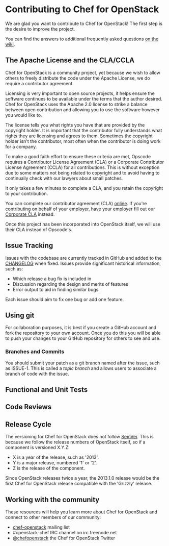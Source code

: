 # Contributing to Chef for OpenStack

We are glad you want to contribute to Chef for OpenStack! The first step is the desire to improve the project.

You can find the answers to additional frequently asked questions [on the wiki](http://wiki.opscode.com/display/chef/How+to+Contribute).

## The Apache License and the CLA/CCLA

Chef for OpenStack is a community project, yet because we wish to allow others to freely distribute the code under the Apache License, we do require a contributor agreement.

Licensing is very important to open source projects, it helps ensure the software continues to be available under the terms that the author desired. Chef for OpenStack uses the Apache 2.0 license to strike a balance between open contribution and allowing you to use the software however you would like to.

The license tells you what rights you have that are provided by the copyright holder. It is important that the contributor fully understands what rights they are licensing and agrees to them. Sometimes the copyright holder isn't the contributor, most often when the contributor is doing work for a company.

To make a good faith effort to ensure these criteria are met, Opscode requires a Contributor License Agreement (CLA) or a Corporate Contributor License Agreement (CCLA) for all contributions. This is without exception due to some matters not being related to copyright and to avoid having to continually check with our lawyers about small patches.

It only takes a few minutes to complete a CLA, and you retain the copyright to your contribution.

You can complete our contributor agreement (CLA) [online](https://secure.echosign.com/public/hostedForm?formid=PJIF5694K6L). If you're contributing on behalf of your employer, have your employer fill out our [Corporate CLA](https://secure.echosign.com/public/hostedForm?formid=PIE6C7AX856) instead.

Once this project has been incorporated into OpenStack itself, we will use their CLA instead of Opscode's.

## Issue Tracking

Issues with the codebase are currently tracked in GitHub and added to the [CHANGELOG](CHANGELOG.md) when fixed. Issues provide significant historical information, such as:

* Which release a bug fix is included in
* Discussion regarding the design and merits of features
* Error output to aid in finding similar bugs

Each issue should aim to fix one bug or add one feature.

## Using git

For collaboration purposes, it is best if you create a GitHub account and fork the repository to your own account. Once you do this you will be able to push your changes to your GitHub repository for others to see and use.

### Branches and Commits

You should submit your patch as a git branch named after the issue, such as ISSUE-1. This is called a _topic branch_ and allows users to associate a branch of code with the issue.

## Functional and Unit Tests

## Code Reviews

## Release Cycle

The versioning for Chef for OpenStack does not follow [SemVer](http://semver.org/). This is because we follow the release numbers of OpenStack itself, so if a component is versioned X.Y.Z:

* X is a year of the release, such as '2013'.
* Y is a major release, numbered '1' or '2'.
* Z is the release of the component.

Since OpenStack releases twice a year, the 2013.1.0 release would be the first Chef for OpenStack release compatible with the 'Grizzly' release.

## Working with the community

These resources will help you learn more about Chef for OpenStack and connect to other members of our community:

* [chef-openstack](http://groups.google.com/group/opscode-chef-openstack) mailing list
* #openstack-chef IRC channel on irc.freenode.net
* [@chefopenstack](http://twitter.com/chefopenstack) the Chef for OpenStack Twitter
